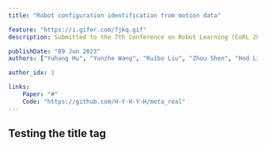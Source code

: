 ```yaml
---
title: "Robot configuration identification from motion data"

feature: "https://i.gifer.com/7jkq.gif"
description: Submitted to the 7th Conference on Robot Learning (CoRL 2023)

publishDate: "09 Jun 2023"
authors: ["Yuhang Hu", "Yunzhe Wang", "Ruibo Liu", "Zhou Shen", "Hod Lipson"]

author_idx: 1

links: 
    Paper: "#"
    Code: "https://github.com/H-Y-H-Y-H/meta_real"
---
```


## Testing the title tag
